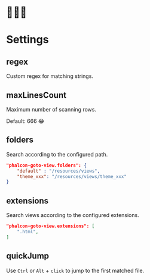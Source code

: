 # 🚀🚀🚀

# Settings

## regex
Custom regex for matching strings.

## maxLinesCount
Maximum number of scanning rows.

Default: 666 😂

## folders

Search according to the configured path.

```json
"phalcon-goto-view.folders": {
    "default" : "/resources/views",
    "theme_xxx": "/resources/views/theme_xxx"
}
```

## extensions

Search views according to the configured extensions.

```json
"phalcon-goto-view.extensions": [
    ".html",
]
```

## quickJump

Use `Ctrl` or `Alt` + `click` to jump to the first matched file.

